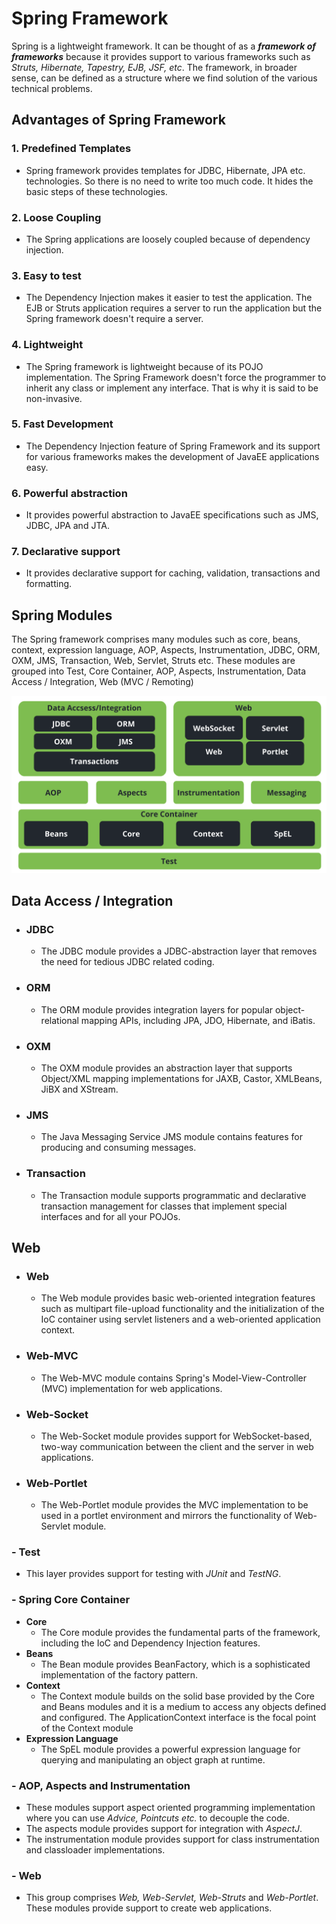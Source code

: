 # Spring Framework
Spring is a lightweight framework. It can be thought of as a ***framework of frameworks*** because it provides support to various frameworks such as *Struts, Hibernate, Tapestry, EJB, JSF, etc*. The framework, in broader sense, can be defined as a structure where we find solution of the various technical problems.
## Advantages of Spring Framework
### 1. **Predefined Templates**
   - Spring framework provides templates for JDBC, Hibernate, JPA etc. technologies. So there is no need to write too much code. It hides the basic steps of these technologies.
### 2. **Loose Coupling**
   - The Spring applications are loosely coupled because of dependency injection.
### 3. **Easy to test**
   - The Dependency Injection makes it easier to test the application. The EJB or Struts application requires a server to run the application but the Spring framework doesn't        require a server.
### 4. **Lightweight**
   - The Spring framework is lightweight because of its POJO implementation. The Spring Framework doesn't force the programmer to inherit any class or implement any interface.        That is why it is said to be non-invasive.
### 5. **Fast Development**
   - The Dependency Injection feature of Spring Framework and its support for various frameworks makes the development of JavaEE applications easy.
### 6. **Powerful abstraction**
   - It provides powerful abstraction to JavaEE specifications such as JMS, JDBC, JPA and JTA.
### 7. **Declarative support**
   - It provides declarative support for caching, validation, transactions and formatting.
## Spring Modules
The Spring framework comprises many modules such as core, beans, context, expression language, AOP, Aspects, Instrumentation, JDBC, ORM, OXM, JMS, Transaction, Web, Servlet, Struts etc. These modules are grouped into Test, Core Container, AOP, Aspects, Instrumentation, Data Access / Integration, Web (MVC / Remoting)

![This is spring modules](image/spring-modules.png)

## **Data Access / Integration**
  - ### JDBC
    - The JDBC module provides a JDBC-abstraction layer that removes the need for tedious JDBC related coding.
  - ### ORM
    - The ORM module provides integration layers for popular object-relational mapping APIs, including JPA, JDO, Hibernate, and iBatis.
  - ### OXM
    - The OXM module provides an abstraction layer that supports Object/XML mapping implementations for JAXB, Castor, XMLBeans, JiBX and XStream.
  - ### JMS
    - The Java Messaging Service JMS module contains features for producing and consuming messages.
  - ### Transaction
    - The Transaction module supports programmatic and declarative transaction management for classes that implement special interfaces and for all your POJOs.

## **Web**
  - ### Web
    - The Web module provides basic web-oriented integration features such as multipart file-upload functionality and the initialization of the IoC container using servlet         listeners and a web-oriented application context.
  - ### Web-MVC
    - The Web-MVC module contains Spring's Model-View-Controller (MVC) implementation for web applications.
  - ### Web-Socket
    - The Web-Socket module provides support for WebSocket-based, two-way communication between the client and the server in web applications.
  - ### Web-Portlet
    - The Web-Portlet module provides the MVC implementation to be used in a portlet environment and mirrors the functionality of Web-Servlet module.


### - **Test**
  - This layer provides support for testing with *JUnit* and *TestNG*.
### - **Spring Core Container**
  - **Core**
    - The Core module provides the fundamental parts of the framework, including the IoC and Dependency Injection features.
  - **Beans**
    - The Bean module provides BeanFactory, which is a sophisticated implementation of the factory pattern.
  - **Context**
    - The Context module builds on the solid base provided by the Core and Beans modules and it is a medium to access any objects defined and configured. The                       ApplicationContext interface is the focal point of the Context module
  - **Expression Language**
    - The SpEL module provides a powerful expression language for querying and manipulating an object graph at runtime.
### - **AOP, Aspects and Instrumentation**
  - These modules support aspect oriented programming implementation where you can use *Advice, Pointcuts etc.* to decouple the code.
  - The aspects module provides support for integration with *AspectJ*.
  - The instrumentation module provides support for class instrumentation and classloader implementations.

### - **Web**
  - This group comprises *Web, Web-Servlet, Web-Struts* and *Web-Portlet*. These modules provide support to create web applications.
